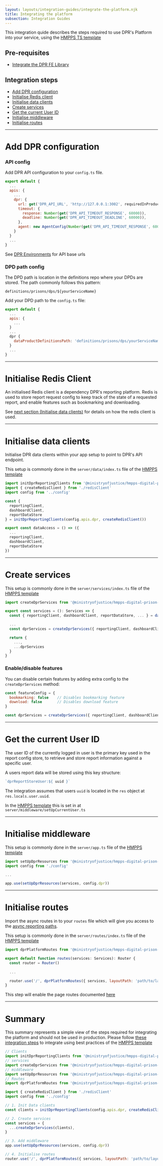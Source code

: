 ```yaml
---
layout: layouts/integration-guides/integrate-the-platform.njk
title: Integrating the platform
subsection: Integration Guides
---
```


This integration quide describes the steps required to use DPR's Platform into your service, using the <a href="https://github.com/ministryofjustice/hmpps-template-typescript" target="_blank">HMPPS TS template</a>

## Pre-requisites

- [Integrate the DPR FE Library](/integration-guides/integrating-the-library)

## Integration steps

- [Add DPR configuration](#add-dpr-configuration)
- [Initialise Redis client](#initialise-redis-client)
- [Initialise data clients](#initialise-data-clients)
- [Create services](#create-services)
- [Get the current User ID](#current-the-current-user-id)
- [Initialise middleware](#initialise-middleware)
- [Initialise routes](#initialise-routes)

<hr class='dpr-docs-hr'>

# Add DPR configuration

### API config
Add DPR API configuration to your `config.ts` file. 

```js
export default {
  ...
  apis: {
    ...
    dpr: {
      url: get('DPR_API_URL', 'http://127.0.0.1:3002', requiredInProduction),
      timeout: {
        response: Number(get('DPR_API_TIMEOUT_RESPONSE', 60000)),
        deadline: Number(get('DPR_API_TIMEOUT_DEADLINE', 60000)),
      },
      agent: new AgentConfig(Number(get('DPR_API_TIMEOUT_RESPONSE', 60000))),
    }
  }
  ...
}
```

See <a href="/get-started/environments" target="_blank">DPR Environments</a> for API base urls

### DPD path config

The DPD path is location in the definitions repo where your DPDs are stored. The path commonly follows this pattern: 

```
definitions/prisons/dps/${yourServiceName}
```

Add your DPD path to the `config.ts` file: 

```js
export default {
  ...
  apis: {
    ...
  }
  ...
  dpr {
    dataProductDefinitionsPath: 'definitions/prisons/dps/yourServiceName'
  }
  ...
}
```

<hr class='dpr-docs-hr'>

# Initialise Redis Client

An initialised Redis client is a dependency DPR's reporting platform. Redis is used to store report request config to keep track of the state of a requested report, and enable features such as bookmarking and downloading. 

See [next section (Initialise data clients)](#initialise-data-clients) for details on how the redis client is used. 

<hr class='dpr-docs-hr'>

# Initialise data clients

Initialise DPR data clients within your app setup to point to DPR's API endpoint. 

This setup is commonly done in the `server/data/index.ts` file of the <a href="https://github.com/ministryofjustice/hmpps-template-typescript/blob/main/server/data/index.ts" target="_blank">HMPPS template</a>

```js
import initDprReportingClients from '@ministryofjustice/hmpps-digital-prison-reporting-frontend/dpr/data/dprReportingClient'
import { createRedisClient } from './redisClient'
import config from '../config'

const {  
  reportingClient, 
  dashboardClient, 
  reportDataStore 
} = initDprReportingClients(config.apis.dpr, createRedisClient())

export const dataAccess = () => ({
  ...
  reportingClient, 
  dashboardClient, 
  reportDataStore
})

```

<hr class='dpr-docs-hr'>

# Create services 

This setup is commonly done in the `server/services/index.ts` file of the <a href="https://github.com/ministryofjustice/hmpps-template-typescript/blob/main/server/services/index.ts" target="_blank">HMPPS template</a>

```js
import createDprServices from '@ministryofjustice/hmpps-digital-prison-reporting-frontend/dpr/utils/ReportStoreServiceUtils'

export const services = (): Services => {
  const { reportingClient, dashboardClient, reportDataStore, ... } = dataAccess()

  ...
  const dprServices = createDprServices({ reportingClient, dashboardClient, reportDataStore })

  return {
    ...,
    ...dprServices
  }
}

```

### Enable/disable features

You can disable certain features by adding extra config to the `createDprServices` method:

```js
const featureConfig = {
  bookmarking: false    // Disables bookmarking feature 
  download: false       // Disables download feature
}

const dprServices = createDprServices({ reportingClient, dashboardClient, reportDataStore }, featureConfig)
```

<hr class='dpr-docs-hr'>

# Get the current User ID

The user ID of the currently logged in user is the primary key used in the report config store, to retrieve and store report information against a specific user.

A users report data will be stored using this key structure: 
```js
`dprReportStoreUser:${ uuid }`
```

The integration assumes that users `uuid` is located in the `res` object at `res.locals.user.uuid`. 

In the <a href="https://github.com/ministryofjustice/hmpps-template-typescript/blob/main/server/middleware/setUpCurrentUser.ts" target="_blank">HMPPS template</a> this is set in at `server/middleware/setUpCurrentUser.ts` 

<hr class='dpr-docs-hr'>

# Initialise middleware

This setup is commonly done in the `server/app.ts` file of the <a href="https://github.com/ministryofjustice/hmpps-template-typescript/blob/main/server/app.ts" target="_blank">HMPPS template</a>

```js
import setUpDprResources from '@ministryofjustice/hmpps-digital-prison-reporting-frontend/dpr/middleware/setUpDprResources'
import config from './config'

...

app.use(setUpDprResources(services, config.dpr))
```

<hr class='dpr-docs-hr'>

# Initialise routes

Import the async routes in to your `routes` file which will give you access to the [async reporting paths](/reports/async-routes). 

This setup is commonly done in the `server/routes/index.ts` file of the <a href="https://github.com/ministryofjustice/hmpps-template-typescript/blob/main/server/routes/index.ts" target="_blank">HMPPS template</a>

```js
import dprPlatformRoutes from '@ministryofjustice/hmpps-digital-prison-reporting-frontend/dpr/routes'

export default function routes(services: Services): Router {
  const router = Router()
  
  ...

  router.use('/', dprPlatformRoutes({ services, layoutPath: 'path/to/layout.njk',})) 
}
```

This step will enable the page routes documented [here](/reports/async-routes)

<hr class='dpr-docs-hr'>

# Summary

This summary represents a simple view of the steps required for integrating the platform and should not be used in production. Please follow [these integration steps](#integration-steps) to integrate using best practices of the <a href="https://github.com/ministryofjustice/hmpps-template-typescript/blob/main/server/routes/index.ts" target="_blank">HMPPS template</a>  

```js
// Clients
import initDprReportingClients from '@ministryofjustice/hmpps-digital-prison-reporting-frontend/dpr/data/dprReportingClient'
// services
import createDprServices from '@ministryofjustice/hmpps-digital-prison-reporting-frontend/dpr/utils/ReportStoreServiceUtils'
// middleware
import setUpDprResources from '@ministryofjustice/hmpps-digital-prison-reporting-frontend/dpr/middleware/setUpDprResources'
// Routes
import dprPlatformRoutes from '@ministryofjustice/hmpps-digital-prison-reporting-frontend/dpr/routes'

import { createRedisClient } from './redisClient'
import config from '../config'

// 1. Init Data clients
const clients = initDprReportingClients(config.apis.dpr, createRedisClient())

// 2. Create services
const services = {
  ...createDprServices(clients),
}

// 3. Add middleware
app.use(setUpDprResources(services, config.dpr))

// 4. Initialise routes
router.use('/', dprPlatformRoutes({ services, layoutPath: 'path/to/layout.njk',})) 
